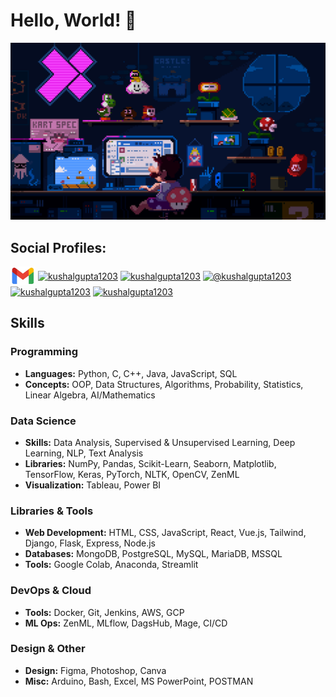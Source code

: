 # Hello, World! 👋


![gif](https://github.com/kushalgupta1203/kushalgupta1203/blob/main/public/user.gif)

<h2 align="left">Social Profiles:</h2>
<p align="left">
<a href="mailto:kushalgupta1203@gmail.com" target="blank"><img align="center" src="https://github.com/kushalgupta1203/kushalgupta1203/blob/main/public/gmail.png" alt="kushalgupta1203@gmail.com" height="30" width="40" /></a>
<a href="https://linkedin.com/in/kushalgupta1203" target="blank"><img align="center" src="https://raw.githubusercontent.com/rahuldkjain/github-profile-readme-generator/master/src/images/icons/Social/linked-in-alt.svg" alt="kushalgupta1203" height="30" width="40" /></a>
<a href="https://twitter.com/kushalgupta1203" target="blank"><img align="center" src="https://raw.githubusercontent.com/rahuldkjain/github-profile-readme-generator/master/src/images/icons/Social/twitter.svg" alt="kushalgupta1203" height="30" width="40" /></a>
<a href="https://medium.com/@kushalgupta1203" target="blank"><img align="center" src="https://raw.githubusercontent.com/rahuldkjain/github-profile-readme-generator/master/src/images/icons/Social/medium.svg" alt="@kushalgupta1203" height="30" width="40" /></a>
<a href="https://kaggle.com/kushalgupta1203" target="blank"><img align="center" src="https://raw.githubusercontent.com/rahuldkjain/github-profile-readme-generator/master/src/images/icons/Social/kaggle.svg" alt="kushalgupta1203" height="30" width="40" /></a>
<a href="https://www.leetcode.com/kushalgupta1203" target="blank"><img align="center" src="https://raw.githubusercontent.com/rahuldkjain/github-profile-readme-generator/master/src/images/icons/Social/leet-code.svg" alt="kushalgupta1203" height="30" width="40" /></a>
</p>

## Skills

### Programming
- **Languages:** Python, C, C++, Java, JavaScript, SQL
- **Concepts:** OOP, Data Structures, Algorithms, Probability, Statistics, Linear Algebra, AI/Mathematics

### Data Science
- **Skills:** Data Analysis, Supervised & Unsupervised Learning, Deep Learning, NLP, Text Analysis
- **Libraries:** NumPy, Pandas, Scikit-Learn, Seaborn, Matplotlib, TensorFlow, Keras, PyTorch, NLTK, OpenCV, ZenML
- **Visualization:** Tableau, Power BI

### Libraries & Tools
- **Web Development:** HTML, CSS, JavaScript, React, Vue.js, Tailwind, Django, Flask, Express, Node.js
- **Databases:** MongoDB, PostgreSQL, MySQL, MariaDB, MSSQL
- **Tools:** Google Colab, Anaconda, Streamlit

### DevOps & Cloud
- **Tools:** Docker, Git, Jenkins, AWS, GCP
- **ML Ops:** ZenML, MLflow, DagsHub, Mage, CI/CD

### Design & Other
- **Design:** Figma, Photoshop, Canva
- **Misc:** Arduino, Bash, Excel, MS PowerPoint, POSTMAN
